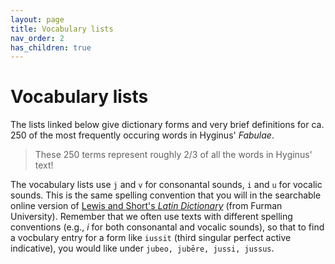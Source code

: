 ```yaml
---
layout: page
title: Vocabulary lists
nav_order: 2
has_children: true
---
```


# Vocabulary lists

The lists linked below give dictionary forms and very brief definitions for ca. 250 of the most frequently occuring words in Hyginus' *Fabulae*.  

> These 250 terms represent roughly 2/3 of all the words in Hyginus' text!

The vocabulary lists use `j` and `v` for consonantal sounds, `i` and `u` for vocalic sounds.  This is the same spelling convention that you will in the searchable online version of [Lewis and Short's *Latin Dictionary*](http://folio2.furman.edu/lewis-short/index.html) (from Furman University).  Remember that we often use texts with different spelling conventions (e.g., *i* for both consonantal and vocalic sounds), so that to find a vocbulary entry for a form like `iussit` (third singular perfect active indicative), you would like under `jubeo, jubēre, jussi, jussus`.